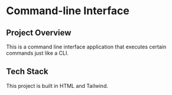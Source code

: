 # Command-line Interface
## Project Overview 
This is a command line interface application that executes certain commands just like a CLI.

## Tech Stack
This project is built in HTML and Tailwind.